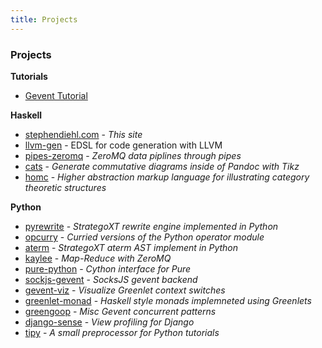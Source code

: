 ```yaml
---
title: Projects
---
```


### Projects

**Tutorials**

* [Gevent Tutorial](https://github.com/sdiehl/gevent-tutorial)

**Haskell**

* [stephendiehl.com](https://github.com/sdiehl/stephendiehl.com) - *This site*
* [llvm-gen](https://github.com/sdiehl/llvm-gen) - EDSL for code generation with LLVM
* [pipes-zeromq](https://github.com/sdiehl/pipes-zeromq) - *ZeroMQ data piplines through pipes*
* [cats](https://github.com/sdiehl/cats) - *Generate commutative diagrams inside of Pandoc with Tikz*
* [homc](https://github.com/sdiehl/homc) - *Higher abstraction markup language for illustrating category theoretic structures*

**Python**

* [pyrewrite](https://github.com/sdiehl/pyrewrite) - *StrategoXT rewrite engine implemented in Python*
* [opcurry](https://github.com/sdiehl/opcurry) - *Curried versions of the Python operator module*
* [aterm](https://github.com/sdiehl/aterm) - *StrategoXT aterm AST implement in Python*
* [kaylee](https://github.com/sdiehl/kaylee) - *Map-Reduce with ZeroMQ*
* [pure-python](https://github.com/sdiehl/pure-python) - *Cython interface for Pure*
* [sockjs-gevent](https://github.com/sdiehl/sockjs-gevent) - *SocksJS gevent backend*
* [gevent-viz](https://github.com/sdiehl/gevent_viz) - *Visualize Greenlet context switches*
* [greenlet-monad](https://github.com/sdiehl/greenlet-monad) - *Haskell style monads implemneted using Greenlets*
* [greengoop](https://github.com/sdiehl/greengoop) - *Misc Gevent concurrent patterns*
* [django-sense](https://github.com/sdiehl/django-sense) - *View profiling for Django*
* [tipy](https://github.com/sdiehl/tipy) - *A small preprocessor for Python tutorials*
